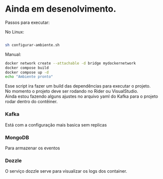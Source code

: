 # Ainda em desenolvimento.

Passos para executar:

No Linux:
```bash

sh configurar-ambiente.sh

```
Manual:
```bash
docker network create --attachable -d bridge mydockernetwork
docker compose build
docker compose up -d
echo "Ambiente pronto"

```

Esse script ira fazer um build das dependências para executar o projeto.\
No momento o projeto deve ser rodando no Rider ou VisualStudio.\
Ainda estou fazendo alguns ajustes no arquivo yaml do Kafka para o projeto rodar dentro do contêiner.

### Kafka
Está com a configuração mais basica sem replicas

### MongoDB
Para armazenar os eventos

### Dozzle
O serviço dozzle serve para visualizar os logs dos container.
